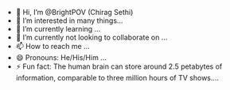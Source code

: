 - 👋 Hi, I’m @BrightPOV (Chirag Sethi)
- 👀 I’m interested in many things...
- 🌱 I’m currently learning ...
- 💞️ I’m currently not looking to collaborate on ...
- 📫 How to reach me ...
- 😄 Pronouns: He/His/Him ...
- ⚡ Fun fact: The human brain can store around 2.5 petabytes of information, comparable to three million hours of TV shows....

<!---
BrightPOV/BrightPOV is a ✨ special ✨ repository because its `README.md` (this file) appears on your GitHub profile.
You can click the Preview link to take a look at your changes.
--->
